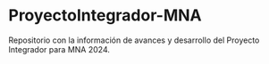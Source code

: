 # ProyectoIntegrador-MNA
Repositorio con la información de avances y desarrollo del Proyecto Integrador para MNA 2024.
